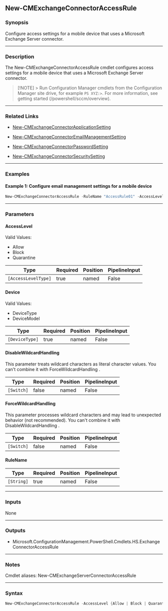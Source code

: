 New-CMExchangeConnectorAccessRule
---------------------------------




### Synopsis
Configure access settings for a mobile device that uses a Microsoft Exchange Server connector.



---


### Description

The New-CMExchangeConnectorAccessRule cmdlet configures access settings for a mobile device that uses a Microsoft Exchange Server connector.



> [!NOTE] > Run Configuration Manager cmdlets from the Configuration Manager site drive, for example `PS XYZ:>`. For more information, see getting started (/powershell/sccm/overview).



---


### Related Links
* [New-CMExchangeConnectorApplicationSetting](New-CMExchangeConnectorApplicationSetting)



* [New-CMExchangeConnectorEmailManagementSetting](New-CMExchangeConnectorEmailManagementSetting)



* [New-CMExchangeConnectorPasswordSetting](New-CMExchangeConnectorPasswordSetting)



* [New-CMExchangeConnectorSecuritySetting](New-CMExchangeConnectorSecuritySetting)





---


### Examples
#### Example 1: Configure email management settings for a mobile device
```PowerShell
New-CMExchangeConnectorAccessRule -RuleName "AccessRule01" -AccessLevel Allow -Device DeviceType
```



---


### Parameters
#### **AccessLevel**





Valid Values:

* Allow
* Block
* Quarantine






|Type               |Required|Position|PipelineInput|
|-------------------|--------|--------|-------------|
|`[AccessLevelType]`|true    |named   |False        |



#### **Device**





Valid Values:

* DeviceType
* DeviceModel






|Type          |Required|Position|PipelineInput|
|--------------|--------|--------|-------------|
|`[DeviceType]`|true    |named   |False        |



#### **DisableWildcardHandling**

This parameter treats wildcard characters as literal character values. You can't combine it with ForceWildcardHandling .






|Type      |Required|Position|PipelineInput|
|----------|--------|--------|-------------|
|`[Switch]`|false   |named   |False        |



#### **ForceWildcardHandling**

This parameter processes wildcard characters and may lead to unexpected behavior (not recommended). You can't combine it with DisableWildcardHandling .






|Type      |Required|Position|PipelineInput|
|----------|--------|--------|-------------|
|`[Switch]`|false   |named   |False        |



#### **RuleName**








|Type      |Required|Position|PipelineInput|
|----------|--------|--------|-------------|
|`[String]`|true    |named   |False        |





---


### Inputs
None





---


### Outputs
* Microsoft.ConfigurationManagement.PowerShell.Cmdlets.HS.ExchangeConnectorAccessRule






---


### Notes
Cmdlet aliases: New-CMExchangeServerConnectorAccessRule



---


### Syntax
```PowerShell
New-CMExchangeConnectorAccessRule -AccessLevel {Allow | Block | Quarantine} -Device {DeviceType | DeviceModel} [-DisableWildcardHandling] [-ForceWildcardHandling] -RuleName <String> [<CommonParameters>]
```
